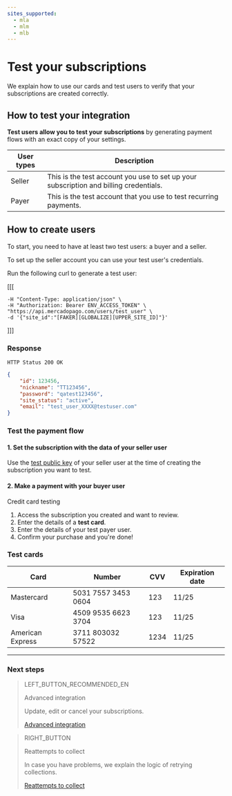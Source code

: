 ```yaml
---
sites_supported:
  - mla
  - mlm
  - mlb
---
```


# Test your subscriptions

We explain how to use our cards and test users to verify that your subscriptions are created correctly.


## How to test your integration

**Test users allow you to test your subscriptions** by generating payment flows with an exact copy of your settings.

User types | Description  
--- |	---
Seller | This is the test account you use to set up your subscription and billing credentials.        
Payer  | This is the test account that you use to test recurring payments.

## How to create users

To start, you need to have at least two test users: a buyer and a seller.

To set up the seller account you can use your test user's credentials. 

Run the following curl to generate a test user:


[[[
```curl curl -X POST \
-H "Content-Type: application/json" \
-H "Authorization: Bearer ENV_ACCESS_TOKEN" \
"https://api.mercadopago.com/users/test_user" \
-d '{"site_id":"[FAKER][GLOBALIZE][UPPER_SITE_ID]"}'
```
]]]

### Response
`HTTP Status 200 OK`
```json
{
    "id": 123456,
    "nickname": "TT123456",
    "password": "qatest123456",
    "site_status": "active",
    "email": "test_user_XXXX@testuser.com"
}
```

### Test the payment flow

#### 1. Set the subscription with the data of your seller user

Use the <a href="https://www.mercadopago[FAKER][URL][DOMAIN]/account/credentials" target="_blank">test public key</a> of your seller user at the time of creating the subscription you want to test.<br>

#### 2. Make a payment with your buyer user

Credit card testing

1. Access the subscription you created and want to review.
1. Enter the details of a **test card**.
1. Enter the details of your test payer user.
1. Confirm your purchase and you're done!

### Test cards

| Card | Number | CVV | Expiration date |
| --- | --- | --- | --- |
| Mastercard | 5031 7557 3453 0604 | 123 | 11/25 |
| Visa | 4509 9535 6623 3704 | 123 | 11/25 |
| American Express | 3711 803032 57522 | 1234 | 11/25 |

------------
### Next steps

> LEFT_BUTTON_RECOMMENDED_EN
>
> Advanced integration
>
> Update, edit or cancel your subscriptions.
>
> [Advanced integration](https://www.mercadopago[FAKER][URL][DOMAIN]/developers/en/guides/online-payments/subscriptions/advanced-integration/)

> RIGHT_BUTTON
>
> Reattempts to collect
>
> In case you have problems, we explain the logic of retrying collections. 
>
> [Reattempts to collect](https://www.mercadopago[FAKER][URL][DOMAIN]/developers/en/guides/online-payments/subscriptions/payment-retry/)
